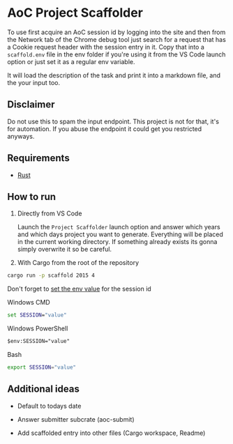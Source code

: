 # AoC Project Scaffolder

To use first acquire an AoC session id by logging into the site and then from
the Network tab of the Chrome debug tool just search for a request that has a
Cookie request header with the session entry in it. Copy that into
a `scaffold.env` file in the env folder if you're using it from the VS Code
launch option or just set it as a regular env variable.

It will load the description of the task and print it into a markdown
file, and the your input too.

## Disclaimer

Do not use this to spam the input endpoint. This project is not for that, it's
for automation. If you abuse the endpoint it could get you restricted anyways.

## Requirements

- [Rust](https://rustup.rs/)

## How to run

1. Directly from VS Code

   Launch the `Project Scaffolder` launch option and answer which years and
   which days project you want to generate. Everything will be placed in the
   current working directory. If something already exists its gonna simply
   overwrite it so be careful.

2. With Cargo from the root of the repository

```sh
cargo run -p scaffold 2015 4
```

Don't forget to [set the env value](https://www.shellhacks.com/windows-set-environment-variable-cmd-powershell/)
for the session id

Windows CMD

```cmd
set SESSION="value"
```

Windows PowerShell

```ps
$env:SESSION="value"
```

Bash

```sh
export SESSION="value"
```

## Additional ideas

- Default to todays date

- Answer submitter subcrate (aoc-submit)

- Add scaffolded entry into other files (Cargo workspace, Readme)
